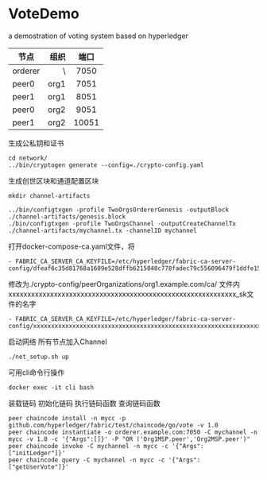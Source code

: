 # VoteDemo
a demostration of voting system based on hyperledger


| 节点        | 组织   |  端口  |
| --------   | -----:  | :----:  |
| orderer     | \ |   7050     |
| peer0        |  org1   |   7051   |
| peer1        |    org1    |  8051  |
| peer0     | org2 |   9051     |
| peer1        |   org2   |   10051   |



生成公私钥和证书
```shell
cd network/
../bin/cryptogen generate --config=./crypto-config.yaml
```

生成创世区块和通道配置区块
```shell
mkdir channel-artifacts

../bin/configtxgen -profile TwoOrgsOrdererGenesis -outputBlock ./channel-artifacts/genesis.block
./bin/configtxgen -profile TwoOrgsChannel -outputCreateChannelTx ./channel-artifacts/mychannel.tx -channelID mychannel
```

打开docker-compose-ca.yaml文件，将
```shell
- FABRIC_CA_SERVER_CA_KEYFILE=/etc/hyperledger/fabric-ca-server-config/dfeaf6c35d81768a1609e528dffb6215040c778fadec79c556096479f1ddfe15_sk
```
修改为./crypto-config/peerOrganizations/org1.example.com/ca/ 文件内xxxxxxxxxxxxxxxxxxxxxxxxxxxxxxxxxxxxxxxxxxxxxxxxxxxxxxxxxxxx_sk文件的名字
```shell
- FABRIC_CA_SERVER_CA_KEYFILE=/etc/hyperledger/fabric-ca-server-config/xxxxxxxxxxxxxxxxxxxxxxxxxxxxxxxxxxxxxxxxxxxxxxxxxxxxxxxxxxxxxxxx_sk
```

启动网络 所有节点加入Channel
```shell
./net_setup.sh up
```

可用cli命令行操作

```shell
docker exec -it cli bash
```
装载链码 初始化链码 执行链码函数 查询链码函数
```shell
peer chaincode install -n mycc -p github.com/hyperledger/fabric/test/chaincode/go/vote -v 1.0
peer chaincode instantiate -o orderer.example.com:7050 -C mychannel -n mycc -v 1.0 -c '{"Args":[]}' -P "OR ('Org1MSP.peer','Org2MSP.peer')"
peer chaincode invoke -C mychannel -n mycc -c '{"Args":["initLedger"]}'
peer chaincode query -C mychannel -n mycc -c '{"Args":["getUserVote"]}'
```
